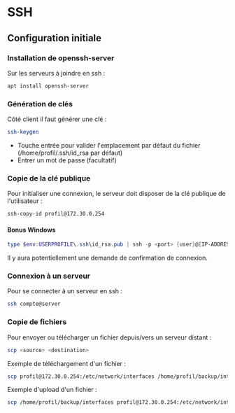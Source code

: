 # SSH
## Configuration initiale

### Installation de openssh-server

Sur les serveurs à joindre en ssh :

```bash
apt install openssh-server
```

### Génération de clés

Côté client il faut générer une clé :

```bash
ssh-keygen
```

- Touche entrée pour valider l'emplacement par défaut du fichier (/home/profil/.ssh/id_rsa par défaut)
- Entrer un mot de passe (facultatif)

### Copie de la clé publique

Pour initialiser une connexion, le serveur doit disposer de la clé publique de l'utilisateur :

```bash
ssh-copy-id profil@172.30.0.254
```

#### Bonus Windows

```powershell
type $env:USERPROFILE\.ssh\id_rsa.pub | ssh -p <port> {user}@{IP-ADDRESS-OR-FQDN} "cat >> .ssh/authorized_keys"
```

Il y aura potentiellement une demande de confirmation de connexion.

### Connexion à un serveur

Pour se connecter à un serveur en ssh :

```bash
ssh compte@server
```

### Copie de fichiers

Pour envoyer ou télécharger un fichier depuis/vers un serveur distant :

```bash
scp <source> <destination>
```

Exemple de téléchargement d'un fichier :

```bash
scp profil@172.30.0.254:/etc/network/interfaces /home/profil/backup/interfaces
```

Exemple d'upload d'un fichier :

```bash
scp /home/profil/backup/interfaces profil@172.30.0.254:/etc/network/interfaces
```
